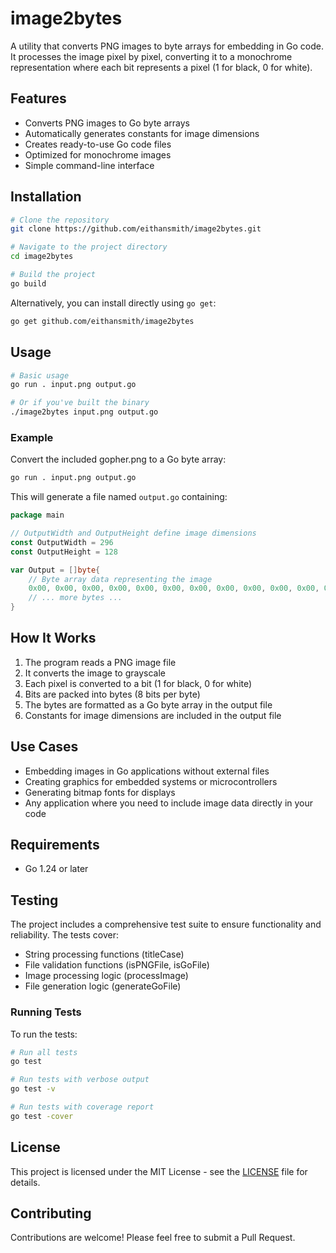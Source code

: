 # image2bytes

A utility that converts PNG images to byte arrays for embedding in Go code. It processes the image pixel by pixel, converting it to a monochrome representation where each bit represents a pixel (1 for black, 0 for white).

## Features

- Converts PNG images to Go byte arrays
- Automatically generates constants for image dimensions
- Creates ready-to-use Go code files
- Optimized for monochrome images
- Simple command-line interface

## Installation

```bash
# Clone the repository
git clone https://github.com/eithansmith/image2bytes.git

# Navigate to the project directory
cd image2bytes

# Build the project
go build
```

Alternatively, you can install directly using `go get`:

```bash
go get github.com/eithansmith/image2bytes
```

## Usage

```bash
# Basic usage
go run . input.png output.go

# Or if you've built the binary
./image2bytes input.png output.go
```

### Example

Convert the included gopher.png to a Go byte array:

```bash
go run . input.png output.go
```

This will generate a file named `output.go` containing:

```go
package main

// OutputWidth and OutputHeight define image dimensions
const OutputWidth = 296
const OutputHeight = 128

var Output = []byte{
    // Byte array data representing the image
    0x00, 0x00, 0x00, 0x00, 0x00, 0x00, 0x00, 0x00, 0x00, 0x00, 0x00, 0x00,
    // ... more bytes ...
}
```

## How It Works

1. The program reads a PNG image file
2. It converts the image to grayscale
3. Each pixel is converted to a bit (1 for black, 0 for white)
4. Bits are packed into bytes (8 bits per byte)
5. The bytes are formatted as a Go byte array in the output file
6. Constants for image dimensions are included in the output file

## Use Cases

- Embedding images in Go applications without external files
- Creating graphics for embedded systems or microcontrollers
- Generating bitmap fonts for displays
- Any application where you need to include image data directly in your code

## Requirements

- Go 1.24 or later

## Testing

The project includes a comprehensive test suite to ensure functionality and reliability. The tests cover:

- String processing functions (titleCase)
- File validation functions (isPNGFile, isGoFile)
- Image processing logic (processImage)
- File generation logic (generateGoFile)

### Running Tests

To run the tests:

```bash
# Run all tests
go test

# Run tests with verbose output
go test -v

# Run tests with coverage report
go test -cover
```

## License

This project is licensed under the MIT License - see the [LICENSE](LICENSE) file for details.

## Contributing

Contributions are welcome! Please feel free to submit a Pull Request.
